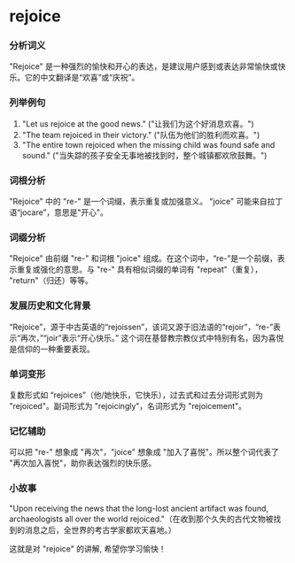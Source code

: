 # rejoice

### 分析词义

  

"Rejoice" 是一种强烈的愉快和开心的表达，是建议用户感到或表达非常愉快或快乐。它的中文翻译是“欢喜”或“庆祝”。

  

### 列举例句

  

1.  "Let us rejoice at the good news." ("让我们为这个好消息欢喜。")
2.  "The team rejoiced in their victory." ("队伍为他们的胜利而欢喜。")
3.  "The entire town rejoiced when the missing child was found safe and sound." ("当失踪的孩子安全无事地被找到时，整个城镇都欢欣鼓舞。")

  

### 词根分析

  

"Rejoice" 中的 "re-" 是一个词缀，表示重复或加强意义。 "joice" 可能来自拉丁语“jocare”，意思是"开心"。

  

### 词缀分析

  

"Rejoice" 由前缀 "re-" 和词根 "joice" 组成。在这个词中，“re-”是一个前缀，表示重复或强化的意思。与 "re-" 具有相似词缀的单词有 "repeat"（重复）， "return"（归还）等等。

  

### 发展历史和文化背景

  

“Rejoice”，源于中古英语的“rejoissen”，该词又源于旧法语的“rejoir”，“re-”表示“再次，”“joir”表示“开心快乐。” 这个词在基督教宗教仪式中特别有名，因为喜悦是信仰的一种重要表现。

  

### 单词变形

  

复数形式如 “rejoices”（他/她快乐，它快乐），过去式和过去分词形式则为 "rejoiced"。副词形式为 "rejoicingly"，名词形式为 "rejoicement"。

  

### 记忆辅助

  

可以把 "re-" 想象成 "再次"，"joice" 想象成 "加入了喜悦"。所以整个词代表了 "再次加入喜悦"，助你表达强烈的快乐感。

  

### 小故事

  

"Upon receiving the news that the long-lost ancient artifact was found, archaeologists all over the world rejoiced."（在收到那个久失的古代文物被找到的消息之后，全世界的考古学家都欢天喜地。）

  

这就是对 "rejoice" 的讲解, 希望你学习愉快！
